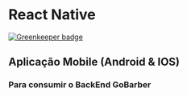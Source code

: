 # React Native

[![Greenkeeper badge](https://badges.greenkeeper.io/marcelochb/GoBarberMobile.svg)](https://greenkeeper.io/)

## Aplicação Mobile (Android & IOS)
### Para consumir o BackEnd GoBarber
